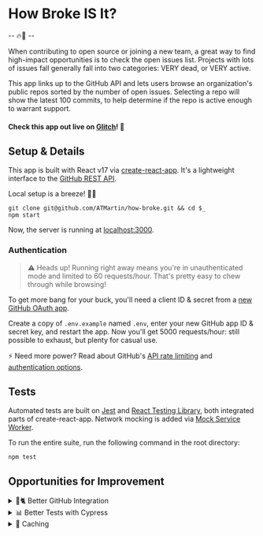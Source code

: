 # How Broke IS It?

-- 🔥🧯 --

When contributing to open source or joining a new team, a great way to find high-impact opportunities is to check the open issues list. Projects with lots of issues fall generally fall into two categories: VERY dead, or VERY active.

This app links up to the GitHub API and lets users browse an organization's public repos sorted by the number of open issues. Selecting a repo will show the latest 100 commits, to help determine if the repo is active enough to warrant support.

#### Check this app out live on [Glitch](https://how-broke-is-it.glitch.me/)! 🎏


## Setup & Details

This app is built with React v17 via [create-react-app](https://create-react-app.dev/).
It's a lightweight interface to the [GitHub REST API](https://docs.github.com/en/rest).

Local setup is a breeze! 💨🍃

```
git clone git@github.com/ATMartin/how-broke.git && cd $_
npm start
```

Now, the server is running at [localhost:3000](http://localhost:3000).


### Authentication

> ⚠️  Heads up! Running right away means you're in unauthenticated mode and limited to 60 requests/hour.
> That's pretty easy to chew through while browsing!

To get more bang for your buck, you'll need a client ID & secret from a [new GitHub OAuth app](https://github.com/settings/applications/new).

Create a copy of `.env.example` named `.env`, enter your new GitHub app ID & secret key, and restart the app.
Now you'll get 5000 requests/hour: still possible to exhaust, but plenty for casual use.

⚡️ Need more power? Read about GitHub's [API rate limiting](https://docs.github.com/en/rest/overview/resources-in-the-rest-api#rate-limiting) and [authentication options](https://docs.github.com/en/rest/overview/resources-in-the-rest-api#authentication).

## Tests

Automated tests are built on [Jest](https://jestjs.io/docs/tutorial-react) and [React Testing Library](https://testing-library.com/docs/react-testing-library/intro/), both integrated parts of create-react-app. Network mocking is added via [Mock Service Worker](https://mswjs.io/).

To run the entire suite, run the following command in the root directory:

```
npm test
```


## Opportunities for Improvement

<details>
<summary>🐙🐈 Better GitHub Integration</summary>
<p>
Right now, "How Broke" exists as an exclusvely frontend application. This is great for quick development & cheap hosting, but locks our authentication options due to CORS limitations. The ideal next step for this project would be to build a simple proxy server for React to route through, allowing us to implement GitHub's <a href="https://docs.github.com/en/developers/apps/building-oauth-apps/authorizing-oauth-apps#web-application-flow">web application flow</a> and start thinking about how we might incorporate private repository access for individuals.
</p>
<p>
Honestly, the only limiting factor here is time: I'd rather deliver something decent-looking for users at the expense of technical complexity, but my next stop would be an Express/Flask/Gin app and a shiny new "Login with GitHub" button.
</p>
</details>

<details>
<summary>📊 Better Tests with Cypress</summary>
<p>
The tests here are pretty lame. They allowed me to verify behavior once the very initial proof-of-concept bits were in place, and and caught a number of regressions as I migrated from procedural to React-ish to Redux-ish architectures. They're sturdy enough to catch future refinements, but they're mostly "happy path" and do a poor job of testing edge cases or unexpected behavior - which, of course, are many  users' _favorite_ behaviors!
</p>
<p>
I'd love to throw a <a href="https://www.cypress.io/">Cypress</a> spec around this project, too. Right now, the app is using RTL and testing the one main component in semi-isolation. Cypress gives us true end-to-end testing and would make further changes a downright pleasure. I'm a little sad I didn't budget for this as part of the initial spec anyway!
</p>
</details>

<details>
<summary>🎒 Caching</summary>
<p>
We're making a whole bunch of API calls, often for the same info, in the course of using this app. Memoizing even a little bit of this data would make a huge difference. GitHub's API also supports <a href="https://docs.github.com/en/rest/overview/resources-in-the-rest-api#conditional-requests">conditional requests</a>, which would save us on not only transfer volume but also rate limit consumption. That's pretty neat! 📸
</p>
</details>
